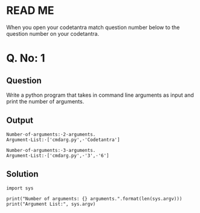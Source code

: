 # READ ME
When you open your codetantra match question number below to the question number on your codetantra.

# Q. No: 1

## Question
Write a python program that takes in command line arguments as input and print the number of arguments.
## Output
```
Number·of·arguments:·2·arguments.
Argument·List:·['cmdarg.py',·'Codetantra']
```

```
Number·of·arguments:·3·arguments.
Argument·List:·['cmdarg.py',·'3',·'6']
```
    
## Solution
```
import sys

print("Number of arguments: {} arguments.".format(len(sys.argv)))
print("Argument List:", sys.argv)
```
